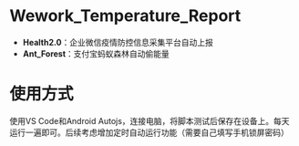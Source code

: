 # Wework_Temperature_Report
- **Health2.0**：企业微信疫情防控信息采集平台自动上报
- **Ant_Forest**：支付宝蚂蚁森林自动偷能量

# 使用方式
使用VS Code和Android Autojs，连接电脑，将脚本测试后保存在设备上。每天运行一遍即可。后续考虑增加定时自动运行功能（需要自己填写手机锁屏密码）
